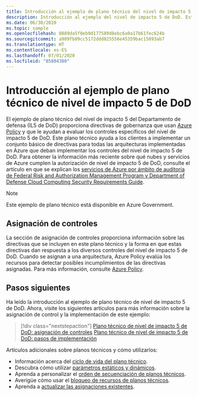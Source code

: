 ```yaml
---
title: Introducción al ejemplo de plano técnico del nivel de impacto 5 de DoD
description: Introducción al ejemplo del nivel de impacto 5 de DoD. Este ejemplo de plano técnico ayuda a los clientes a evaluar controles concretos del nivel de impacto 5 de DoD.
ms.date: 06/30/2020
ms.topic: sample
ms.openlocfilehash: 0889da5f0eb9d177589d8ebc6a9a17b61fec624b
ms.sourcegitcommit: a989fb89cc5172ddd825556e45359bac15893ab7
ms.translationtype: HT
ms.contentlocale: es-ES
ms.lasthandoff: 07/01/2020
ms.locfileid: "85804380"
---
```

# <a name="overview-of-the-dod-impact-level-5-blueprint-sample"></a>Introducción al ejemplo de plano técnico de nivel de impacto 5 de DoD

El ejemplo de plano técnico del nivel de impacto 5 del Departamento de defensa (IL5 de DoD) proporciona directivas de gobernanza que usan [Azure Policy](../../../policy/overview.md) y que le ayudan a evaluar los controles específicos del nivel de impacto 5 de DoD. Este plano técnico ayuda a los clientes a implementar un conjunto básico de directivas para todas las arquitecturas implementadas en Azure que deban implementar los controles del nivel de impacto 5 de DoD. Para obtener la información más reciente sobre qué nubes y servicios de Azure cumplen la autorización de nivel de impacto 5 de DoD, consulte el artículo en que se explican los [servicios de Azure por ámbito de auditoría de Federal Risk and Authorization Management Program y Department of Defense Cloud Computing Security Requirements Guide](../../../../azure-government/compliance/azure-services-in-fedramp-auditscope.md).

> [!NOTE]
> Este ejemplo de plano técnico está disponible en Azure Government.

## <a name="control-mapping"></a>Asignación de controles

La sección de asignación de controles proporciona información sobre las directivas que se incluyen en este plano técnico y la forma en que estas directivas dan respuesta a los diversos controles del nivel de impacto 5 de DoD. Cuando se asignan a una arquitectura, Azure Policy evalúa los recursos para detectar posibles incumplimientos de las directivas asignadas. Para más información, consulte [Azure Policy](../../../policy/overview.md).

## <a name="next-steps"></a>Pasos siguientes

Ha leído la introducción al ejemplo de plano técnico de nivel de impacto 5 de DoD. Ahora, visite los siguientes artículos para más información sobre la asignación de control y la implementación de este ejemplo:

> [!div class="nextstepaction"]
> [Plano técnico de nivel de impacto 5 de DoD: asignación de controles](./control-mapping.md)
> [Plano técnico de nivel de impacto 5 de DoD: pasos de implementación](./deploy.md)

Artículos adicionales sobre planos técnicos y cómo utilizarlos:

- Información acerca del [ciclo de vida del plano técnico](../../concepts/lifecycle.md).
- Descubra cómo utilizar [parámetros estáticos y dinámicos](../../concepts/parameters.md).
- Aprenda a personalizar el [orden de secuenciación de planos técnicos](../../concepts/sequencing-order.md).
- Averigüe cómo usar el [bloqueo de recursos de planos técnicos](../../concepts/resource-locking.md).
- Aprenda a [actualizar las asignaciones existentes](../../how-to/update-existing-assignments.md).
